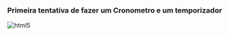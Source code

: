 ### Primeira tentativa de fazer um Cronometro e um temporizador

<img aling="center" alt="html5" src="https://user-images.githubusercontent.com/87244686/150453731-0b73664e-962f-406e-bc68-91da76aae8da.png">
